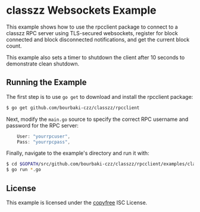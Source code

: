 classzz Websockets Example
=======================

This example shows how to use the rpcclient package to connect to a classzz RPC
server using TLS-secured websockets, register for block connected and block
disconnected notifications, and get the current block count.

This example also sets a timer to shutdown the client after 10 seconds to
demonstrate clean shutdown.

## Running the Example

The first step is to use `go get` to download and install the rpcclient package:

```bash
$ go get github.com/bourbaki-czz/classzz/rpcclient
```

Next, modify the `main.go` source to specify the correct RPC username and
password for the RPC server:

```Go
	User: "yourrpcuser",
	Pass: "yourrpcpass",
```

Finally, navigate to the example's directory and run it with:

```bash
$ cd $GOPATH/src/github.com/bourbaki-czz/classzz/rpcclient/examples/classzzwebsockets
$ go run *.go
```

## License

This example is licensed under the [copyfree](http://copyfree.org) ISC License.
